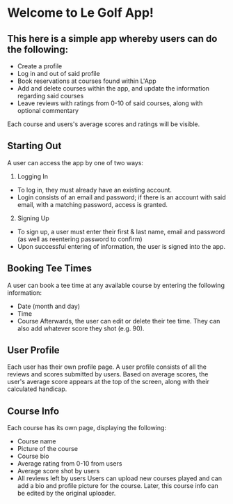 # Welcome to Le Golf App!

## This here is a simple app whereby users can do the following:

- Create a profile
- Log in and out of said profile
- Book reservations at courses found within L'App
- Add and delete courses within the app, and update the information regarding said courses
- Leave reviews with ratings from 0-10 of said courses, along with optional commentary

Each course and users's average scores and ratings will be visible.

## Starting Out
A user can access the app by one of two ways:
1. Logging In
  - To log in, they must already have an existing account.
  - Login consists of an email and password; if there is an account with said email, with a matching password, access is granted.
2. Signing Up
  - To sign up, a user must enter their first & last name, email and password (as well as reentering password to confirm)
  - Upon successful entering of information, the user is signed into the app.

## Booking Tee Times
A user can book a tee time at any available course by entering the following information:
  - Date (month and day)
  - Time
  - Course
Afterwards, the user can edit or delete their tee time. They can also add whatever score they shot (e.g. 90).

## User Profile
Each user has their own profile page.
A user profile consists of all the reviews and scores submitted by users.
Based on average scores, the user's average score appears at the top of the screen, along with their calculated handicap.

## Course Info
Each course has its own page, displaying the following:
  - Course name
  - Picture of the course
  - Course bio
  - Average rating from 0-10 from users
  - Average score shot by users
  - All reviews left by users
Users can upload new courses played and can add a bio and profile picture for the course. Later, this course info can be edited by the original uploader.

